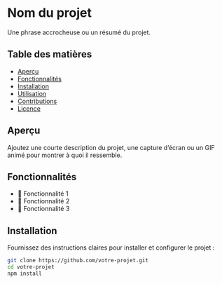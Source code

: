 # Nom du projet
Une phrase accrocheuse ou un résumé du projet.

## Table des matières
- [Aperçu](#aperçu)
- [Fonctionnalités](#fonctionnalités)
- [Installation](#installation)
- [Utilisation](#utilisation)
- [Contributions](#contributions)
- [Licence](#licence)

## Aperçu
Ajoutez une courte description du projet, une capture d’écran ou un GIF animé pour montrer à quoi il ressemble.

## Fonctionnalités
- 🎯 Fonctionnalité 1
- 🚀 Fonctionnalité 2
- 🌟 Fonctionnalité 3

## Installation
Fournissez des instructions claires pour installer et configurer le projet :
```bash
git clone https://github.com/votre-projet.git
cd votre-projet
npm install

